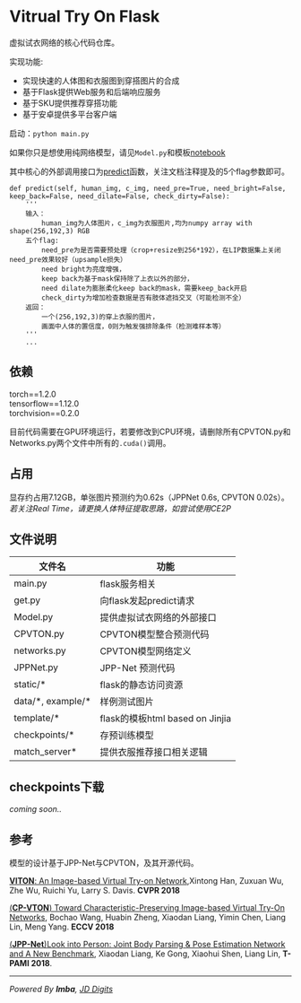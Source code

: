 # Vitrual Try On Flask

虚拟试衣网络的核心代码仓库。 

实现功能:  
 - 实现快速的人体图和衣服图到穿搭图片的合成
 - 基于Flask提供Web服务和后端响应服务
 - 基于SKU提供推荐穿搭功能
 - 基于安卓提供多平台客户端

启动：`python main.py`

如果你只是想使用纯网络模型，请见`Model.py`和模板[notebook](http://github.com/GrayXu/Virtual-Try-On/blob/master/Template.ipynb)  

其中核心的外部调用接口为[predict](http://github.com/GrayXu/Virtual-Try-On/blob/master/Model.py#L90)函数，关注文档注释提及的5个flag参数即可。
```
def predict(self, human_img, c_img, need_pre=True, need_bright=False, keep_back=False, need_dilate=False, check_dirty=False):
    '''
    输入：
        human_img为人体图片，c_img为衣服图片,均为numpy array with shape(256,192,3) RGB
    五个flag:
        need_pre为是否需要预处理（crop+resize到256*192），在LIP数据集上关闭need_pre效果较好（upsample损失）
        need bright为亮度增强，
        keep back为基于mask保持除了上衣以外的部分，
        need dilate为膨胀柔化keep back的mask，需要keep_back开启 
        check_dirty为增加检查数据是否有肢体遮挡交叉（可能检测不全）  
    返回：
        一个(256,192,3)的穿上衣服的图片，
        画面中人体的置信度，0则为触发强排除条件（检测难样本等）
    '''
    ...
```


## 依赖

torch==1.2.0  
tensorflow==1.12.0  
torchvision==0.2.0  

目前代码需要在GPU环境运行，若要修改到CPU环境，请删除所有CPVTON.py和Networks.py两个文件中所有的`.cuda()`调用。

## 占用

显存约占用7.12GB，单张图片预测约为0.62s（JPPNet 0.6s, CPVTON 0.02s）。  
*若关注Real Time，请更换人体特征提取思路，如尝试使用CE2P*

## 文件说明

文件名 | 功能  
-|-  
main.py | flask服务相关  
get.py | 向flask发起predict请求  
Model.py | 提供虚拟试衣网络的外部接口
CPVTON.py | CPVTON模型整合预测代码
networks.py | CPVTON模型网络定义
JPPNet.py | JPP-Net 预测代码
static/* | flask的静态访问资源
data/\*, example/\* | 样例测试图片
template/\* | flask的模板html based on Jinjia
checkpoints/\* | 存预训练模型
match_server* | 提供衣服推荐接口相关逻辑

## checkpoints下载

*coming soon..*

## 参考

模型的设计基于JPP-Net与CPVTON，及其开源代码。  

[**VITON**: An Image-based Virtual Try-on Network](https://arxiv.org/abs/1711.08447v1),Xintong Han, Zuxuan Wu, Zhe Wu, Ruichi Yu, Larry S. Davis. **CVPR 2018**

[(**CP-VTON**) Toward Characteristic-Preserving Image-based Virtual Try-On Networks](https://arxiv.org/abs/1807.07688), Bochao Wang, Huabin Zheng, Xiaodan Liang, Yimin Chen, Liang Lin, Meng Yang. **ECCV 2018**

[(**JPP-Net**)Look into Person: Joint Body Parsing & Pose Estimation Network and A New Benchmark](https://arxiv.org/abs/1804.01984), Xiaodan Liang, Ke Gong, Xiaohui Shen, Liang Lin, **T-PAMI 2018**.

----

*Powered By **Imba**, [JD Digits](https://www.jddglobal.com/)*